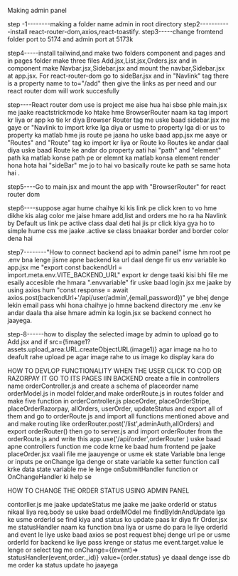 Making admin panel

step -1--------making a folder name admin in root directory
step2-----------install react-router-dom,axios,react-toastify.
step3-----change fromtend folder port to 5174 and admin port at 5173k

step4-----install tailwind,and make two folders component and pages and in pages folder make three files Add.jsx,List.jsx,Orders.jsx and in component make Navbar.jsx,Sidebar.jsx and mount the navbar,Sidebar.jsx at app.jsx. For react-router-dom go to sideBar.jsx and in "Navlink" tag there is a property name to to="/add" then give the links as per need and our react router dom will work succesfully

step----React router dom use is project me aise hua hai sbse phle main.jsx me jaake reactstrickmode ko htake hme BrowserRouter naam ka tag import kr liya or app ko tie kr diya Browser Router tag me  uske baad sidebar.jsx me gaye or "Navlink to import krke lga diya or usme to property lga di or us to property ka matlab hme jis route pe jaana ho uske baad app.jsx me aaye or "Routes" and "Route" tag ko import kr liya or Route ko Routes ke andar daal diya uske baad Route ke andar do property aati hai "path" and "element" path ka matlab konse path pe or elemnt ka matlab konsa element render hona hota hai "sideBar" me jo to hai vo basically route ke path se same hota hai . 

step5----Go to main.jsx and mount the app with "BrowserRouter" for react router dom

step6----suppose agar hume chaihye ki kis link pe click kren to vo hme dikhe kis alag color me jaise hmare add,list and orders me ho ra ha Navlink by Default us link pe active class daal deti hai jis pr click kiya gya ho to simple hume css me jaake .active se class bnaakar border and border color dena hai 


step7--------"How to connect backend api to admin panel" 
isme hm root pe .env bna lenge jisme apne backend ka url daal denge fir us env variable ko app.jsx me "export const
 backendUrl = import.meta.env.VITE_BACKEND_URL" export kr denge taaki kisi bhi file me esaily accesible rhe hmara ".envvariable" fir uske baad login.jsx me jaake by using axios hum "const response = await axios.post(backendUrl+'/api/user/admin',{email,password})" ye bhej denge lekin email pass whi hona chaihye jo hmne backend directory me .env ke andar daala tha aise hmare admin ka login.jsx se backend connect ho jaayega.

step-8------how to display the selected image by admin to upload
go to Add.jsx and if  src={!image1?assets.upload_area:URL.createObjectURL(image1)} agar image na ho to deafult rahe upload pe agar image rahe to us image ko display kara do 

HOW TO DEVLOP FUNCTIONALITY WHEN THE USER CLICK TO COD OR RAZORPAY IT GO TO ITS PAGES IIN BACKEND
create a file in controllers name orderController.js and create a schema of placeorder name  orderModel.js in model folder,and make orderRoute.js in routes folder and  make five function in orderController.js  placeOrder, placeOrderStripe, placeOrderRazorpay, allOrders, userOrder, updateStatus and export all of them and go to orderRoute.js and import all functions mentioned above and and make routing  like orderRouter.post('/list',adminAuth,allOrders) and export orderRouter() then go to server.js and import orderRouter from the orderRoute.js and  write this app.use('/api/order',orderRouter ) uske baad apne controllers function me code krne ke baad  hum frontend pe jaake placeOrder.jsx vaali file me jaauyenge or usme ek state Variable bna lenge or inputs pe onChange lga denge or state variable ka setter function call krke data state variable me le lenge onSubmitHandler function or OnChangeHandler ki help se


HOW TO CHANGE THE ORDER STATUS USING ADMIN PANEL

contorller.js me jaake updateStatus me jaake me jaake  orderId or status nikaal liya req.body se uske baad ordelMOdel me findByIdnAndUpdate lga ke usme orderId se find kiya and status ko update  paas kr diya fir Order.jsx me statusHandler naam ka function bna liya or usme do para le liye orderId and event le liye uske baad axios se post request bhej denge url pe or usme orderId for backend ke liye pass krenge or status me event.target.value le lenge or select tag me onChange={(event)=> statusHandler(event,order._id)} value={order.status}  ye daaal denge isse db me order ka status update ho jaayega 